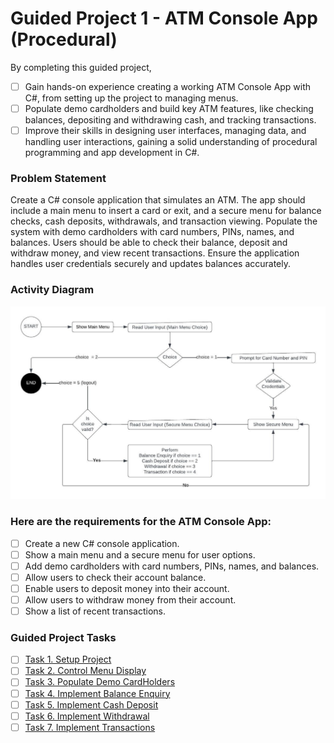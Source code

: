 # Guided Project 1 - ATM Console App (Procedural)
By completing this guided project, 
- [ ] Gain hands-on experience creating a working ATM Console App with C#, from setting up the project to managing menus.
- [ ] Populate demo cardholders and build key ATM features, like checking balances, depositing and withdrawing cash, and tracking transactions.
- [ ] Improve their skills in designing user interfaces, managing data, and handling user interactions, gaining a solid understanding of procedural programming and app development in C#.

### Problem Statement
Create a C# console application that simulates an ATM. The app should include a main menu to insert a card or exit, and a secure menu for balance checks, cash deposits, withdrawals, and transaction viewing. Populate the system with demo cardholders with card numbers, PINs, names, and balances. Users should be able to check their balance, deposit and withdraw money, and view recent transactions. Ensure the application handles user credentials securely and updates balances accurately.

### Activity Diagram
![ATM Console App Flowchart](https://github.com/clydeatmcm/GP1_ATMConsoleApp/blob/main/FlowChart_ATMConsoleApp.jpeg)

### Here are the requirements for the ATM Console App:
- [ ] Create a new C# console application.
- [ ] Show a main menu and a secure menu for user options.
- [ ] Add demo cardholders with card numbers, PINs, names, and balances.
- [ ] Allow users to check their account balance.
- [ ] Enable users to deposit money into their account.
- [ ] Allow users to withdraw money from their account.
- [ ] Show a list of recent transactions.

### Guided Project Tasks

- [ ] [Task 1. Setup Project](https://github.com/clydeatmcm/GP1_ATMConsoleApp/blob/1.-Setup-Project/README.md)
- [ ] [Task 2. Control Menu Display](https://github.com/clydeatmcm/GP1_ATMConsoleApp/blob/2.-Control-Menu-Display/README.md)
- [ ] [Task 3. Populate Demo CardHolders](https://github.com/clydeatmcm/GP1_ATMConsoleApp/blob/3.-Populate-Demo-CardHolders/README.md)
- [ ] [Task 4. Implement Balance Enquiry](https://github.com/clydeatmcm/GP1_ATMConsoleApp/blob/4.-Implement-Balance-Enquiry/README.md)
- [ ] [Task 5. Implement Cash Deposit](https://github.com/clydeatmcm/GP1_ATMConsoleApp/blob/5.-Implement-Cash-Deposit/README.md)
- [ ] [Task 6. Implement Withdrawal](https://github.com/clydeatmcm/GP1_ATMConsoleApp/blob/6.-Implement-Withdrawal/README.md)
- [ ] [Task 7. Implement Transactions](https://github.com/clydeatmcm/GP1_ATMConsoleApp/blob/7.-Implement-Transactions/README.md) 
